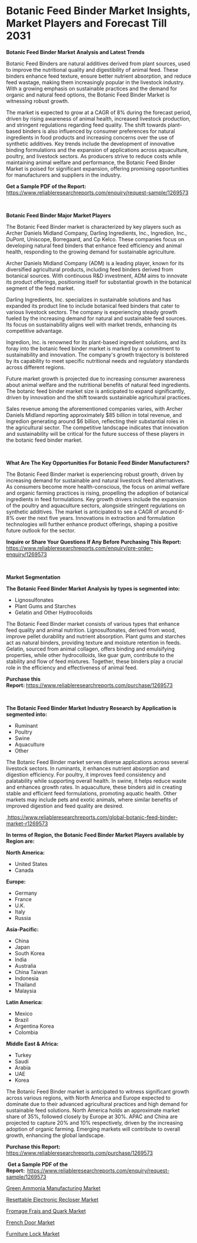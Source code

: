 <p><h1>Botanic Feed Binder Market Insights, Market Players and Forecast Till 2031</h1></p><p><strong>Botanic Feed Binder Market Analysis and Latest Trends</strong></p>
<p><p>Botanic Feed Binders are natural additives derived from plant sources, used to improve the nutritional quality and digestibility of animal feed. These binders enhance feed texture, ensure better nutrient absorption, and reduce feed wastage, making them increasingly popular in the livestock industry. With a growing emphasis on sustainable practices and the demand for organic and natural feed options, the Botanic Feed Binder Market is witnessing robust growth.</p><p>The market is expected to grow at a CAGR of 8% during the forecast period, driven by rising awareness of animal health, increased livestock production, and stringent regulations regarding feed quality. The shift towards plant-based binders is also influenced by consumer preferences for natural ingredients in food products and increasing concerns over the use of synthetic additives. Key trends include the development of innovative binding formulations and the expansion of applications across aquaculture, poultry, and livestock sectors. As producers strive to reduce costs while maintaining animal welfare and performance, the Botanic Feed Binder Market is poised for significant expansion, offering promising opportunities for manufacturers and suppliers in the industry.</p></p>
<p><strong>Get a Sample PDF of the Report:&nbsp;</strong> <a href="https://www.reliableresearchreports.com/enquiry/request-sample/1269573?utm_campaign=12&utm_medium=2&utm_source=Github&utm_content=ia&utm_term=11122024&utm_id=botanic-feed-binder">https://www.reliableresearchreports.com/enquiry/request-sample/1269573</a></p>
<p>&nbsp;</p>
<p><strong>Botanic Feed Binder Major Market Players</strong></p>
<p><p>The Botanic Feed Binder market is characterized by key players such as Archer Daniels Midland Company, Darling Ingredients, Inc., Ingredion, Inc., DuPont, Uniscope, Borregaard, and Cp Kelco. These companies focus on developing natural feed binders that enhance feed efficiency and animal health, responding to the growing demand for sustainable agriculture.</p><p>Archer Daniels Midland Company (ADM) is a leading player, known for its diversified agricultural products, including feed binders derived from botanical sources. With continuous R&D investment, ADM aims to innovate its product offerings, positioning itself for substantial growth in the botanical segment of the feed market.</p><p>Darling Ingredients, Inc. specializes in sustainable solutions and has expanded its product line to include botanical feed binders that cater to various livestock sectors. The company is experiencing steady growth fueled by the increasing demand for natural and sustainable feed sources. Its focus on sustainability aligns well with market trends, enhancing its competitive advantage.</p><p>Ingredion, Inc. is renowned for its plant-based ingredient solutions, and its foray into the botanic feed binder market is marked by a commitment to sustainability and innovation. The company's growth trajectory is bolstered by its capability to meet specific nutritional needs and regulatory standards across different regions.</p><p>Future market growth is projected due to increasing consumer awareness about animal welfare and the nutritional benefits of natural feed ingredients. The botanic feed binder market size is anticipated to expand significantly, driven by innovation and the shift towards sustainable agricultural practices.</p><p>Sales revenue among the aforementioned companies varies, with Archer Daniels Midland reporting approximately $85 billion in total revenue, and Ingredion generating around $6 billion, reflecting their substantial roles in the agricultural sector. The competitive landscape indicates that innovation and sustainability will be critical for the future success of these players in the botanic feed binder market.</p></p>
<p>&nbsp;</p>
<p><strong>What Are The Key Opportunities For Botanic Feed Binder Manufacturers?</strong></p>
<p><p>The Botanic Feed Binder market is experiencing robust growth, driven by increasing demand for sustainable and natural livestock feed alternatives. As consumers become more health-conscious, the focus on animal welfare and organic farming practices is rising, propelling the adoption of botanical ingredients in feed formulations. Key growth drivers include the expansion of the poultry and aquaculture sectors, alongside stringent regulations on synthetic additives. The market is anticipated to see a CAGR of around 6-8% over the next five years. Innovations in extraction and formulation technologies will further enhance product offerings, shaping a positive future outlook for the sector.</p></p>
<p><strong>Inquire or Share Your Questions If Any Before Purchasing This Report:</strong> <a href="https://www.reliableresearchreports.com/enquiry/pre-order-enquiry/1269573?utm_campaign=12&utm_medium=2&utm_source=Github&utm_content=ia&utm_term=11122024&utm_id=botanic-feed-binder">https://www.reliableresearchreports.com/enquiry/pre-order-enquiry/1269573</a></p>
<p>&nbsp;</p>
<p><strong>Market Segmentation</strong></p>
<p><strong>The Botanic Feed Binder Market Analysis by types is segmented into:</strong></p>
<p><ul><li>Lignosulfonates</li><li>Plant Gums and Starches</li><li>Gelatin and Other Hydrocolloids</li></ul></p>
<p><p>The Botanic Feed Binder market consists of various types that enhance feed quality and animal nutrition. Lignosulfonates, derived from wood, improve pellet durability and nutrient absorption. Plant gums and starches act as natural binders, providing texture and moisture retention in feeds. Gelatin, sourced from animal collagen, offers binding and emulsifying properties, while other hydrocolloids, like guar gum, contribute to the stability and flow of feed mixtures. Together, these binders play a crucial role in the efficiency and effectiveness of animal feed.</p></p>
<p><strong>Purchase this Report:&nbsp;</strong><a href="https://www.reliableresearchreports.com/purchase/1269573?utm_campaign=12&utm_medium=2&utm_source=Github&utm_content=ia&utm_term=11122024&utm_id=botanic-feed-binder">https://www.reliableresearchreports.com/purchase/1269573</a></p>
<p>&nbsp;</p>
<p><strong>The Botanic Feed Binder Market Industry Research by Application is segmented into:</strong></p>
<p><ul><li>Ruminant</li><li>Poultry</li><li>Swine</li><li>Aquaculture</li><li>Other</li></ul></p>
<p><p>The Botanic Feed Binder market serves diverse applications across several livestock sectors. In ruminants, it enhances nutrient absorption and digestion efficiency. For poultry, it improves feed consistency and palatability while supporting overall health. In swine, it helps reduce waste and enhances growth rates. In aquaculture, these binders aid in creating stable and efficient feed formulations, promoting aquatic health. Other markets may include pets and exotic animals, where similar benefits of improved digestion and feed quality are desired.</p></p>
<p><a href="https://www.reliableresearchreports.com/global-botanic-feed-binder-market-r1269573?utm_campaign=12&utm_medium=2&utm_source=Github&utm_content=ia&utm_term=11122024&utm_id=botanic-feed-binder">&nbsp;https://www.reliableresearchreports.com/global-botanic-feed-binder-market-r1269573</a></p>
<p><strong>In terms of Region, the Botanic Feed Binder Market Players available by Region are:</strong></p>
<p>
    <p> <strong> North America: </strong>
        <ul>
            <li>United States</li>
            <li>Canada</li>
        </ul>
        </p> 
    <p> <strong> Europe: </strong>
        <ul>
            <li>Germany</li>
            <li>France</li>
            <li>U.K.</li>
            <li>Italy</li>
            <li>Russia</li>
        </ul>
        </p> 
    <p> <strong> Asia-Pacific: </strong>
        <ul>
            <li>China</li>
            <li>Japan</li>
            <li>South Korea</li>
            <li>India</li>
            <li>Australia</li>
            <li>China Taiwan</li>
            <li>Indonesia</li>
            <li>Thailand</li>
            <li>Malaysia</li>
        </ul>
        </p> 
    <p> <strong> Latin America: </strong>
        <ul>
            <li>Mexico</li>
            <li>Brazil</li>
            <li>Argentina Korea</li>
            <li>Colombia</li>
        </ul>
        </p> 
    <p> <strong> Middle East & Africa: </strong>
        <ul>
            <li>Turkey</li>
            <li>Saudi</li>
            <li>Arabia</li>
            <li>UAE</li>
            <li>Korea</li>
        </ul>
    </p>
    </p>
<p><p>The Botanic Feed Binder market is anticipated to witness significant growth across various regions, with North America and Europe expected to dominate due to their advanced agricultural practices and high demand for sustainable feed solutions. North America holds an approximate market share of 35%, followed closely by Europe at 30%. APAC and China are projected to capture 20% and 10% respectively, driven by the increasing adoption of organic farming. Emerging markets will contribute to overall growth, enhancing the global landscape.</p></p>
<p><strong>Purchase this Report: </strong><a href="https://www.reliableresearchreports.com/purchase/1269573?utm_campaign=12&utm_medium=2&utm_source=Github&utm_content=ia&utm_term=11122024&utm_id=botanic-feed-binder">https://www.reliableresearchreports.com/purchase/1269573</a></p>
<p>&nbsp;<strong>Get a Sample PDF of the Report:&nbsp;&nbsp;</strong><a href="https://www.reliableresearchreports.com/enquiry/request-sample/1269573?utm_campaign=12&utm_medium=2&utm_source=Github&utm_content=ia&utm_term=11122024&utm_id=botanic-feed-binder">https://www.reliableresearchreports.com/enquiry/request-sample/1269573</a></p>
<p><strong></strong></p>
<p><p><a href="https://github.com/JakirUddin511/Market-Research-Report-List-1/blob/main/green-ammonia-manufacturing-market.md?utm_campaign=12&utm_medium=2&utm_source=Github&utm_content=ia&utm_term=11122024&utm_id=botanic-feed-binder">Green Ammonia Manufacturing Market</a></p><p><a href="https://github.com/GenaGaines34/Market-Research-Report-List-1/blob/main/resettable-electronic-recloser-market.md?utm_campaign=12&utm_medium=2&utm_source=Github&utm_content=ia&utm_term=11122024&utm_id=botanic-feed-binder">Resettable Electronic Recloser Market</a></p><p><a href="https://www.linkedin.com/pulse/fromage-frais-quark-market-shifts-strategic-analysis-2024-2031-wlsne?utm_campaign=12&utm_medium=2&utm_source=Github&utm_content=ia&utm_term=11122024&utm_id=botanic-feed-binder">Fromage Frais and Quark Market</a></p><p><a href="https://www.linkedin.com/pulse/broad-overview-french-door-market-size-industry-growth-projections-zubxe?utm_campaign=12&utm_medium=2&utm_source=Github&utm_content=ia&utm_term=11122024&utm_id=botanic-feed-binder">French Door Market</a></p><p><a href="https://www.linkedin.com/pulse/competitive-overview-furniture-lock-market-growth-insights-koayf?utm_campaign=12&utm_medium=2&utm_source=Github&utm_content=ia&utm_term=11122024&utm_id=botanic-feed-binder">Furniture Lock Market</a></p></p>